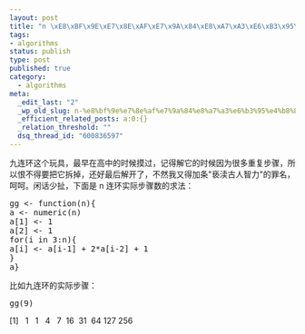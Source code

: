 ```yaml
--- 
layout: post
title: "n \xE8\xBF\x9E\xE7\x8E\xAF\xE7\x9A\x84\xE8\xA7\xA3\xE6\xB3\x95\xE4\xB8\x8E\xE5\xAE\x9E\xE9\x99\x85\xE6\xAD\xA5\xE9\xAA\xA4\xE6\x95\xB0"
tags: 
- algorithms
status: publish
type: post
published: true
category:
  - algorithms
meta: 
  _edit_last: "2"
  _wp_old_slug: n-%e8%bf%9e%e7%8e%af%e7%9a%84%e8%a7%a3%e6%b3%95%e4%b8%8e%e5%ae%9e%e9%99%85%e6%ad%a5%e9%aa%a4%e6%95%b0
  _efficient_related_posts: a:0:{}
  _relation_threshold: ""
  dsq_thread_id: "600836597"
---
```

九连环这个玩具，最早在高中的时候摸过，记得解它的时候因为很多重复步骤，所以恨不得要把它拆掉，还好最后解开了，不然我又得加条"亵渎古人智力"的罪名，呵呵。闲话少扯，下面是 n 连环实际步骤数的求法：
<pre lang='rsplus'>
gg <- function(n){
a <- numeric(n)
a[1] <- 1
a[2] <- 1
for(i in 3:n){
a[i] <- a[i-1] + 2*a[i-2] + 1
}
a}
</pre>

比如九连环的实际步骤：
<pre lang='rsplus'>
gg(9)
</pre>
[1]   1   1   4   7  16  31  64 127 256
